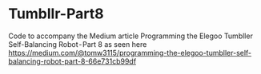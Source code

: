 # Tumbllr-Part8
Code to accompany the Medium article Programming the Elegoo Tumbller Self-Balancing Robot - Part 8
as seen here https://medium.com/@tomw3115/programming-the-elegoo-tumbller-self-balancing-robot-part-8-66e731cb99df
